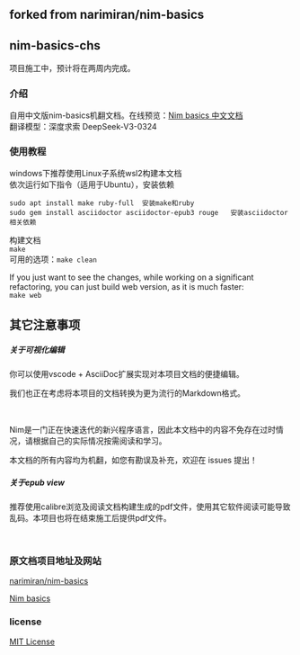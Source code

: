 ## forked from narimiran/nim-basics
## nim-basics-chs
项目施工中，预计将在两周内完成。
### 介绍
自用中文版nim-basics机翻文档。在线预览：[Nim basics 中文文档](https://sakuraflows.github.io/nim-basics-chs/)
<br/>
翻译模型：深度求索 DeepSeek-V3-0324

### 使用教程
windows下推荐使用Linux子系统wsl2构建本文档
<br/>
依次运行如下指令（适用于Ubuntu），安装依赖
```
sudo apt install make ruby-full  安装make和ruby
sudo gem install asciidoctor asciidoctor-epub3 rouge   安装asciidoctor相关依赖
```


构建文档
<br/>
`make`
<br/>
可用的选项：`make clean`

If you just want to see the changes, while working on a significant refactoring, you can just build web version, as it is much faster:
<br/>
`make web`
<br/>

## 其它注意事项

##### 关于可视化编辑
你可以使用vscode + AsciiDoc扩展实现对本项目文档的便捷编辑。

我们也正在考虑将本项目的文档转换为更为流行的Markdown格式。

<br/>

Nim是一门正在快速迭代的新兴程序语言，因此本文档中的内容不免存在过时情况，请根据自己的实际情况按需阅读和学习。 

本文档的所有内容均为机翻，如您有勘误及补充，欢迎在 issues 提出！

##### 关于epub view
推荐使用calibre浏览及阅读文档构建生成的pdf文件，使用其它软件阅读可能导致乱码。本项目也将在结束施工后提供pdf文件。

<br/>

### 原文档项目地址及网站

[narimiran/nim-basics](https://github.com/narimiran/nim-basics)

[Nim basics](https://narimiran.github.io/nim-basics/) 

### license
[MIT License](LICENSE.txt)
